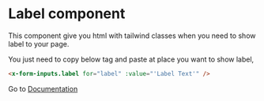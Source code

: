 # Label component
This component give you html with tailwind classes when you need to show label to your page.


You just need to copy below tag and paste at place you want to show label,

```html
<x-form-inputs.label for="label" :value="'Label Text'" />
```

Go to [Documentation](../README.md)